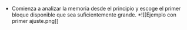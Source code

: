 * Comienza a analizar la memoria desde el principio y escoge el primer bloque disponible que sea suficientemente grande. 
*![[Ejemplo con primer ajuste.png]]